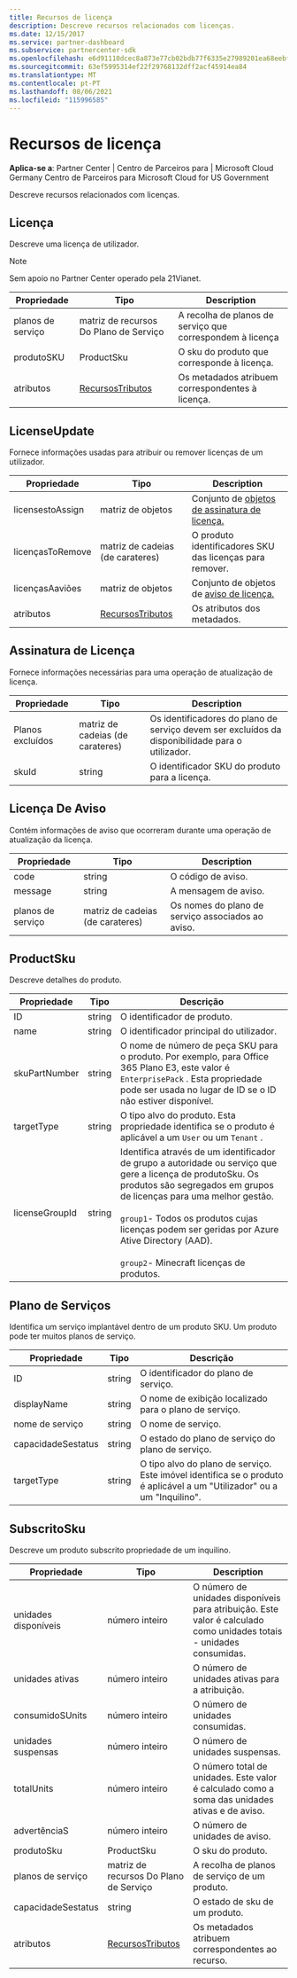 ```yaml
---
title: Recursos de licença
description: Descreve recursos relacionados com licenças.
ms.date: 12/15/2017
ms.service: partner-dashboard
ms.subservice: partnercenter-sdk
ms.openlocfilehash: e6d91110dcec8a873e77cb02bdb77f6335e27989201ea68eebf904c5159964c5
ms.sourcegitcommit: 63ef5995314ef22f29768132dff2acf45914ea84
ms.translationtype: MT
ms.contentlocale: pt-PT
ms.lasthandoff: 08/06/2021
ms.locfileid: "115996585"
---
```

# <a name="license-resources"></a>Recursos de licença

**Aplica-se a**: Partner Center | Centro de Parceiros para | Microsoft Cloud Germany Centro de Parceiros para Microsoft Cloud for US Government

Descreve recursos relacionados com licenças.

## <a name="license"></a>Licença

Descreve uma licença de utilizador.

>[!NOTE]
>Sem apoio no Partner Center operado pela 21Vianet.

| Propriedade     | Tipo                                                           | Description                                                    |
|--------------|----------------------------------------------------------------|----------------------------------------------------------------|
| planos de serviço | matriz de recursos Do Plano de Serviço                                 | A recolha de planos de serviço que correspondem à licença |
| produtoSKU   | ProductSku                                                     | O sku do produto que corresponde à licença.        |
| atributos   | [RecursosTributos](utility-resources.md#resourceattributes) | Os metadados atribuem correspondentes à licença.          |

## <a name="licenseupdate"></a>LicenseUpdate

Fornece informações usadas para atribuir ou remover licenças de um utilizador.

| Propriedade         | Tipo                                                           | Description                                               |
|------------------|----------------------------------------------------------------|-----------------------------------------------------------|
| licensestoAssign | matriz de objetos                                               | Conjunto de [objetos de assinatura de licença.](#licenseassignment) |
| licençasToRemove | matriz de cadeias (de carateres)                                               | O produto identificadores SKU das licenças para remover.    |
| licençasAaviões  | matriz de objetos                                               | Conjunto de objetos de [aviso de licença.](#licensewarning)       |
| atributos       | [RecursosTributos](utility-resources.md#resourceattributes) | Os atributos dos metadados.                                  |

## <a name="licenseassignment"></a>Assinatura de Licença

Fornece informações necessárias para uma operação de atualização de licença.

| Propriedade      | Tipo             | Description                                                                |
|---------------|------------------|----------------------------------------------------------------------------|
| Planos excluídos | matriz de cadeias (de carateres) | Os identificadores do plano de serviço devem ser excluídos da disponibilidade para o utilizador. |
| skuId         | string           | O identificador SKU do produto para a licença.                                |

## <a name="licensewarning"></a>Licença De Aviso

Contém informações de aviso que ocorreram durante uma operação de atualização da licença.

| Propriedade     | Tipo             | Description                                         |
|--------------|------------------|-----------------------------------------------------|
| code         | string           | O código de aviso.                                   |
| message      | string           | A mensagem de aviso.                                |
| planos de serviço | matriz de cadeias (de carateres) | Os nomes do plano de serviço associados ao aviso. |

## <a name="productsku"></a>ProductSku

Descreve detalhes do produto.

| Propriedade       | Tipo             | Descrição                                         |
|----------------|------------------|-----------------------------------------------------|
| ID             | string           | O identificador de produto.                             |
| name           | string           | O identificador principal do utilizador.                      |
| skuPartNumber  | string           | O nome de número de peça SKU para o produto. Por exemplo, para Office 365 Plano E3, este valor é `EnterprisePack` . Esta propriedade pode ser usada no lugar de ID se o ID não estiver disponível.                |
| targetType     | string           | O tipo alvo do produto. Esta propriedade identifica se o produto é aplicável a um `User` ou um `Tenant` .                                                                    |
| licenseGroupId | string           | Identifica através de um identificador de grupo a autoridade ou serviço que gere a licença de produtoSku. Os produtos são segregados em grupos de licenças para uma melhor gestão.<br/><br/>                                                                                     `group1`- Todos os produtos cujas licenças podem ser geridas por Azure Ative Directory (AAD).<br/><br/>                                            `group2`- Minecraft licenças de produtos.                                         |

## <a name="serviceplan"></a>Plano de Serviços

Identifica um serviço implantável dentro de um produto SKU. Um produto pode ter muitos planos de serviço.

| Propriedade         | Tipo   | Descrição                                                                                                       |
|------------------|--------|-------------------------------------------------------------------------------------------------------------------|
| ID               | string | O identificador do plano de serviço.                                                                                      |
| displayName      | string | O nome de exibição localizado para o plano de serviço.                                                                  |
| nome de serviço      | string | O nome de serviço.                                                                                                 |
| capacidadeSestatus | string | O estado do plano de serviço do plano de serviço.                                                                      |
| targetType       | string | O tipo alvo do plano de serviço. Este imóvel identifica se o produto é aplicável a um "Utilizador" ou a um "Inquilino". |

## <a name="subscribedsku"></a>SubscritoSku

Descreve um produto subscrito propriedade de um inquilino.

| Propriedade         | Tipo                                                           | Description                                                                                       |
|------------------|----------------------------------------------------------------|---------------------------------------------------------------------------------------------------|
| unidades disponíveis   | número inteiro                                                        | O número de unidades disponíveis para atribuição. Este valor é calculado como unidades totais - unidades consumidas. |
| unidades ativas      | número inteiro                                                        | O número de unidades ativas para a atribuição.                                                        |
| consumidoSUnits    | número inteiro                                                        | O número de unidades consumidas.                                                                     |
| unidades suspensas   | número inteiro                                                        | O número de unidades suspensas.                                                                    |
| totalUnits       | número inteiro                                                        | O número total de unidades. Este valor é calculado como a soma das unidades ativas e de aviso.         |
| advertênciaS     | número inteiro                                                        | O número de unidades de aviso.                                                                      |
| produtoSku       | ProductSku                                                     | O sku do produto.                                                                                  |
| planos de serviço     | matriz de recursos Do Plano de Serviço                                 | A recolha de planos de serviço de um produto.                                                     |
| capacidadeSestatus | string                                                         | O estado de sku de um produto.                                                                      |
| atributos       | [RecursosTributos](utility-resources.md#resourceattributes) | Os metadados atribuem correspondentes ao recurso.                                            |
